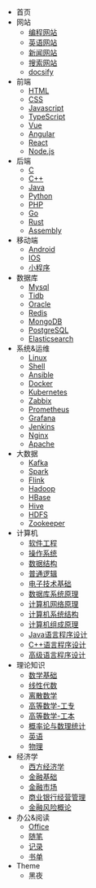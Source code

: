 <!-- markdownlint-disable no-empty-links -->
<!-- markdownlint-disable-next-line first-line-heading -->
<!-- - s
- Menu <span>(Text)</span>
  - [Alfa](#)
  - [Bravo](#)
  - [Charlie](#)
- [Link](http://google.com)
- [Menu (Link)](http://google.com)
  - [![alt text](https://icongr.am/simple/facebook.svg?colored&size=16)Facebook](http://facebook.com)
  - [![alt](https://icongr.am/simple/github.svg?colored&size=16)Github](http://github.com)
  - [![alt](https://icongr.am/simple/instagram.svg?colored&size=16)Instagram](http://instagram.com)
  - [![alt](https://icongr.am/simple/linkedin.svg?colored&size=16)Linkedin](http://linkedin.com)
  - [![alt](https://icongr.am/simple/pinterest.svg?colored&size=16)Pinterest](http://pinterest.com)
  - [![alt](https://icongr.am/simple/tumblr.svg?colored&size=16)Tumblr](http://tumblr.com)
  - [![alt](https://icongr.am/simple/twitter.svg?colored&size=16)Twitter](http://twitter.com)
  - [![alt](https://icongr.am/simple/youtube.svg?colored&size=16)YouTube](http://youtube.com)
- Menu <span>(Text)</span>
  - [Alfa](#)
  - [Bravo](#)
  - [Charlie](#)
  - [Delta](#)
  - [Echo](#)
  - [Foxtrot](#)
  - [Golf](#)
  - [Hotel](#)
  - [India](#)
  - [Juliett](#)
  - [Kilo](#)
  - [Lima](#)
  - [Mike](#)
  - [November](#)
  - [Oscar](#)
  - [Papa](#)
  - [Quebec](#)
  - [Romeo](#)
  - [Sierra](#)
  - [Tango](#)
  - [Uniform](#)
  - [Victor](#)
  - [Whiskey](#)
  - [X-ray](#)
  - [Yankee](#)
  - [Zulu](#)
- Themes
  - <a href="#" data-link-href="theme-defaults.css">Defaults</a>
  - <a href="#" data-link-href="theme-simple.css">Simple</a>
  - <a href="#" data-link-href="theme-simple-dark.css">Simple Dark</a>
  - <a href="#" data-link-href="https://cdn.jsdelivr.net/npm/docsify@4/lib/themes/vue.css">Vue</a>
  - <a href="#" data-link-href="https://cdn.jsdelivr.net/npm/docsify@4/lib/themes/buble.css">Buble</a>
  - <a href="#" data-link-href="https://cdn.jsdelivr.net/npm/docsify@4/lib/themes/dark.css">Dark</a>
  - <a href="#" data-link-href="https://cdn.jsdelivr.net/npm/docsify@4/lib/themes/pure.css">Pure</a>  
  - s -->
- 首页
- 网站
  - [编程网站](pages/Navigation/Program/Index.md)
  - [英语网站](pages/Navigation/Egnlish/Index.md)
  - [新闻网站](pages/Navigation/News/Index.md)
  - [搜索网站](pages/Navigation/Search/Index.md)
  - [docsify](pages/Website/docsify/docsify-deploy/README.md)
- 前端
  - [HTML](pages/Frontend/Html/Index.md)
  - [CSS](pages/Frontend/Css/Index.md)
  - [Javascript](pages/Frontend/Javascript/Index.md)
  - [TypeScript](pages/Frontend/TypeScript/Index.md)
  - [Vue](pages/Frontend/Vue/Index.md)
  - [Angular](pages/Frontend/Angular/Index.md)
  - [React](pages/Frontend/React/Index.md)
  - [Node.js](pages/Frontend/NodeJs/Index.md)
- 后端
  - [C](pages/Backend/C/Index.md)
  - [C++](pages/Backend/C++/Index.md)
  - [Java](pages/Backend/Java/Index.md)
  - [Python](pages/Backend/Python/Index.md)
  - [PHP](pages/Backend/PHP/Index.md)
  - [Go](pages/Backend/Go/Index.md)
  - [Rust](pages/Backend/Rust/Index.md)
  - [Assembly](pages/Backend/Assembly/Index.md)
- 移动端
  - [Android](pages/Mobile/Android/Index.md)
  - [IOS](pages/Mobile/IOS/Index.md)
  - [小程序](pages/Mobile/小程序/Index.md)
- 数据库
  - [Mysql](pages/Database/Mysql/Index.md)
  - [Tidb](pages/Database/Tidb/Index.md)
  - [Oracle](pages/Database/Oracle/Index.md)
  - [Redis](pages/Database/Redis/Index.md)
  - [MongoDB](pages/Database/MongoDB/Index.md)
  - [PostgreSQL](pages/Database/PostgreSQL/Index.md)
  - [Elasticsearch](pages/Database/Elasticsearch/Index.md)
- 系统&运维
  - [Linux](pages/Ops/Linux/Index.md)
  - [Shell](pages/Ops/Shell/Index.md)
  - [Ansible](pages/Ops/Ansible/Index.md)
  - [Docker](pages/Ops/Docker/Index.md)
  - [Kubernetes](pages/Ops/Kubernetes/Index.md)
  - [Zabbix](pages/Ops/Zabbix/Index.md)
  - [Prometheus](pages/Ops/Prometheus/Index.md)
  - [Grafana](pages/Ops/Grafana/Index.md)
  - [Jenkins](pages/Ops/Jenkins/Index.md)
  - [Nginx](pages/Ops/Nginx/Index.md)
  - [Apache](pages/Ops/Apache/Index.md)
- 大数据
  - [Kafka](pages/Bigdata/Kafka/Index.md)
  - [Spark](pages/Bigdata/Spark/Index.md)
  - [Flink](pages/Bigdata/Flink/Index.md)
  - [Hadoop](pages/Bigdata/Hadoop/Index.md)
  - [HBase](pages/Bigdata/HBase/Index.md)
  - [Hive](pages/Bigdata/Hive/Index.md)
  - [HDFS](pages/Bigdata/HDFS/Index.md)
  - [Zookeeper](pages/Bigdata/Zookeeper/Index.md)
- 计算机
  - [软件工程](pages/Computer/软件工程/Index.md)
  - [操作系统](pages/Computer/操作系统/Index.md)
  - [数据结构](pages/Computer/数据结构/Index.md)
  - [普通逻辑](pages/Computer/普通逻辑/Index.md)
  - [电子技术基础](pages/Computer/电子技术基础/Index.md)
  - [数据库系统原理](pages/Computer/数据库系统原理/Index.md)
  - [计算机网络原理](pages/Computer/计算机网络原理/Index.md)
  - [计算机系统结构](pages/Computer/计算机系统结构/Index.md)
  - [计算机组成原理](pages/Computer/计算机组成原理/Index.md)
  - [Java语言程序设计](pages/Computer/Java语言程序设计/Index.md)
  - [C++语言程序设计](pages/Computer/C++语言程序设计/Index.md)
  - [高级语言程序设计](pages/Computer/高级语言程序设计/Index.md)
- 理论知识
  - [数学基础](pages/Math/数学基础/代数.md)
  - [线性代数](pages/Math/线性代数/Index.md)
  - [离散数学](pages/Math/离散数学/Index.md)
  - [高等数学-工专](pages/Math/高等数学-工专/Index.md)
  - [高等数学-工本](pages/Math/高等数学-工本/Index.md)
  - [概率论与数理统计](pages/Math/概率论与数理统计/Index.md)
  - [英语](pages/English/Pronunciation/Index.md)
  - [物理](pages/English/Vocabulary/Index.md)
- 经济学
  - [西方经济学](pages/Economics/西方经济学/Index.md)
  - [金融基础](pages/Economics/金融基础/Index.md)
  - [金融市场](pages/Economics/金融市场/Index.md)
  - [商业银行经营管理](pages/Economics/商业银行经营管理/Index.md)
  - [金融风险概论](pages/Economics/金融风险概论/Index.md)
- 办公&阅读
  - [Office](pages/Office/Excel/Index.md)
  - [随笔](pages/Read/Personal/Index.md)
  - [记录](pages/Read/Recods/Index.md)
  - [书单](pages/Read/Books/Index.md)
- Theme
  <!-- - <span data-theme="light"  class="switch" id="switch-1">白天</span> -->
  - <span data-theme="dark"  class="switch" id="switch-2">黑夜</span>